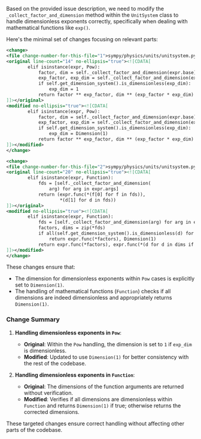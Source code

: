Based on the provided issue description, we need to modify the `_collect_factor_and_dimension` method within the `UnitSystem` class to handle dimensionless exponents correctly, specifically when dealing with mathematical functions like `exp()`. 

Here's the minimal set of changes focusing on relevant parts:

```xml
<change>
<file change-number-for-this-file="1">sympy/physics/units/unitsystem.py</file>
<original line-count="14" no-ellipsis="true"><![CDATA[
        elif isinstance(expr, Pow):
            factor, dim = self._collect_factor_and_dimension(expr.base)
            exp_factor, exp_dim = self._collect_factor_and_dimension(expr.exp)
            if self.get_dimension_system().is_dimensionless(exp_dim):
                exp_dim = 1
            return factor ** exp_factor, dim ** (exp_factor * exp_dim)
]]></original>
<modified no-ellipsis="true"><![CDATA[
        elif isinstance(expr, Pow):
            factor, dim = self._collect_factor_and_dimension(expr.base)
            exp_factor, exp_dim = self._collect_factor_and_dimension(expr.exp)
            if self.get_dimension_system().is_dimensionless(exp_dim):
                exp_dim = Dimension(1)
            return factor ** exp_factor, dim ** (exp_factor * exp_dim)
]]></modified>
</change>

<change>
<file change-number-for-this-file="2">sympy/physics/units/unitsystem.py</file>
<original line-count="20" no-ellipsis="true"><![CDATA[
        elif isinstance(expr, Function):
            fds = [self._collect_factor_and_dimension(
                arg) for arg in expr.args]
            return (expr.func(*(f[0] for f in fds)),
                    *(d[1] for d in fds))
]]></original>
<modified no-ellipsis="true"><![CDATA[
        elif isinstance(expr, Function):
            fds = [self._collect_factor_and_dimension(arg) for arg in expr.args]
            factors, dims = zip(*fds)
            if all(self.get_dimension_system().is_dimensionless(d) for d in dims):
                return expr.func(*factors), Dimension(1)
            return expr.func(*factors), expr.func(*(d for d in dims if d != Dimension(1)))
]]></modified>
</change>
```

These changes ensure that:
- The dimension for dimensionless exponents within `Pow` cases is explicitly set to `Dimension(1)`.
- The handling of mathematical functions (`Function`) checks if all dimensions are indeed dimensionless and appropriately returns `Dimension(1)`.

### Change Summary

1. **Handling dimensionless exponents in `Pow`**:
    - **Original**: Within the `Pow` handling, the dimension is set to `1` if `exp_dim` is dimensionless.
    - **Modified**: Updated to use `Dimension(1)` for better consistency with the rest of the codebase.

2. **Handling dimensionless exponents in `Function`**:
    - **Original**: The dimensions of the function arguments are returned without verification.
    - **Modified**: Verifies if all dimensions are dimensionless within `Function` and returns `Dimension(1)` if true; otherwise returns the corrected dimensions.

These targeted changes ensure correct handling without affecting other parts of the codebase.